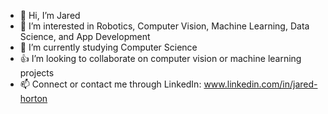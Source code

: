 - 👋 Hi, I’m Jared
- 👀 I’m interested in Robotics, Computer Vision, Machine Learning, Data Science, and App Development
- 🌱 I’m currently studying Computer Science
- 👍 I’m looking to collaborate on computer vision or machine learning projects
- 📫 Connect or contact me through LinkedIn: www.linkedin.com/in/jared-horton

